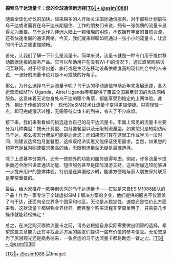 **探索乌干达流量卡：您的全球通信新选择[[TG💪+ @esim1088](https://t.me/s/esim1088)]**

随着全球化步伐的加快，越来越多的人开始关注国际通信服务。对于那些计划前往乌干达或者需要在乌干达长期居住、工作的朋友们来说，拥有一张优质的流量卡显得尤为重要。乌干达作为非洲大陆上一颗璀璨的明珠，不仅拥有丰富的自然资源，还有快速发展的通讯网络。今天，我们就来聊聊如何通过一张小小的流量卡，让您的乌干达之旅更加顺畅。

首先，让我们了解一下什么是流量卡。简单来说，流量卡就是一种专门用于提供移动数据连接的服务产品。它可以帮助用户在没有Wi-Fi的情况下，通过蜂窝网络访问互联网。对于经常出差、旅行或是生活在移动设备依赖度高的现代社会中的人来说，一张好的流量卡绝对是不可或缺的好帮手。

那么，为什么选择乌干达流量卡呢？乌干达的移动通信市场近年来发展迅速，各大运营商如MTN Uganda、Airtel Uganda等都提供了覆盖全国甚至邻国的优质网络服务。这意味着无论您身处乌干达的哪个角落，都能享受到稳定的上网体验。此外，相比于传统的SIM卡，现代的eSIM技术让流量卡变得更加便捷。只需轻轻一点，即可完成激活过程，无需等待实体卡的到来，省去了不少麻烦。

接下来，我们来看看如何挑选适合自己的乌干达流量卡。市面上常见的流量卡主要分为几种类型：按天计费型、包月套餐型以及无限制流量型。如果您只是短期访问乌干达，那么按天计费型可能更适合您；而如果您打算在这里工作或学习一段时间，则建议选择包月套餐型，这样既经济实惠又能保证使用需求。当然，如果您的预算充足且对网速要求极高的话，无限制流量型无疑是最佳选择。

除了上述基本分类外，还有一些额外的功能和服务值得考虑。例如，许多流量卡提供商还会附带语音通话功能、短信服务甚至是国际漫游支持。这些附加选项能够进一步提升用户的整体体验。特别是在异国他乡时，能够方便地与家人朋友保持联系是非常重要的。

最后，给大家推荐一款特别优秀的乌干达流量卡——它就是来自ESIM1088团队的产品！作为一家专注于全球虚拟SIM卡解决方案的企业，他们提供的服务不仅涵盖了乌干达，还面向全世界多个国家和地区。无论是从稳定性、速度还是性价比方面来看，这款流量卡都堪称业界标杆。而且整个购买流程非常简单明了，只需要几步操作就能轻松搞定！

总之，在决定购买哪款流量卡之前，请务必根据自身实际需要做出明智的选择。希望这篇文章能为正在寻找合适方案的朋友们提供一些有价值的参考信息。无论您是为了旅游观光还是商务往来，一张合适的乌干达流量卡都将助您一臂之力。[[TG💪+ @esim1088](https://t.me/s/esim1088)]

[[TG💪+ @esim1088](https://t.me/s/esim1088) ![Image](https://i.postimg.cc/4NQfJmqS/Snipaste-2025-05-13-00-14-12.png)]
